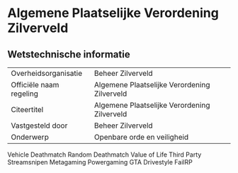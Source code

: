 # Algemene Plaatselijke Verordening Zilverveld

## Wetstechnische informatie
|  |  |
|---|---|
| Overheidsorganisatie      | Beheer Zilverveld |
| Officiële naam regeling   | Algemene Plaatselijke Verordening Zilverveld|
| Citeertitel               | Algemene Plaatselijke Verordening Zilverveld|
| Vastgesteld door          | Beheer Zilverveld|
| Onderwerp                 | Openbare orde en veiligheid|

Vehicle Deathmatch
Random Deathmatch
Value of Life
Third Party
Streamsnipen
Metagaming
Powergaming
GTA Drivestyle
FailRP